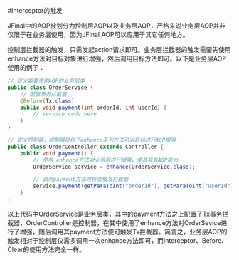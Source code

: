 #Interceptor的触发

JFinal中的AOP被划分为控制层AOP以及业务层AOP，严格来说业务层AOP并非仅限于在业务层使用，因为JFinal AOP可以应用于其它任何地方。

控制层拦截器的触发，只需发起action请求即可。业务层拦截器的触发需要先使用enhance方法对目标对象进行增强，然后调用目标方法即可。以下是业务层AOP使用的例子：

```java
// 定义需要使用AOP的业务层类
public class OrderService {
    // 配置事务拦截器
    @Before(Tx.class)
    public void payment(int orderId, int userId) {
        // service code here
    }
}

// 定义控制器，控制器提供了enhance系列方法可对目标进行AOP增强
public class OrderController extends Controller {
    public void payment() {
        // 使用 enhance方法对业务层进行增强，使其具有AOP能力
        OrderService service = enhance(OrderService.class);

        // 调用payment方法时将会触发拦截器
        service.payment(getParaToInt("orderId"), getParaToInt("userId"));
    }
}
```
以上代码中OrderService是业务层类，其中的payment方法之上配置了Tx事务拦截器，OrderController是控制器，在其中使用了enhance方法对OrderSevice进行了增强，随后调用其payment方法便可触发Tx拦截器。简言之，业务层AOP的触发相对于控制层仅需多调用一次enhance方法即可，而Interceptor、Before、Clear的使用方法完全一样。
